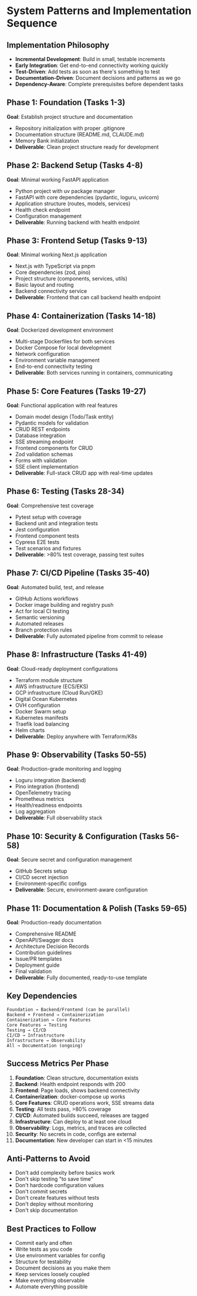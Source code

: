 # System Patterns and Implementation Sequence

## Implementation Philosophy
- **Incremental Development**: Build in small, testable increments
- **Early Integration**: Get end-to-end connectivity working quickly
- **Test-Driven**: Add tests as soon as there's something to test
- **Documentation-Driven**: Document decisions and patterns as we go
- **Dependency-Aware**: Complete prerequisites before dependent tasks

## Phase 1: Foundation (Tasks 1-3)
**Goal**: Establish project structure and documentation
- Repository initialization with proper .gitignore
- Documentation structure (README.md, CLAUDE.md)
- Memory Bank initialization
- **Deliverable**: Clean project structure ready for development

## Phase 2: Backend Setup (Tasks 4-8)
**Goal**: Minimal working FastAPI application
- Python project with uv package manager
- FastAPI with core dependencies (pydantic, loguru, uvicorn)
- Application structure (routes, models, services)
- Health check endpoint
- Configuration management
- **Deliverable**: Running backend with health endpoint

## Phase 3: Frontend Setup (Tasks 9-13)
**Goal**: Minimal working Next.js application
- Next.js with TypeScript via pnpm
- Core dependencies (zod, pino)
- Project structure (components, services, utils)
- Basic layout and routing
- Backend connectivity service
- **Deliverable**: Frontend that can call backend health endpoint

## Phase 4: Containerization (Tasks 14-18)
**Goal**: Dockerized development environment
- Multi-stage Dockerfiles for both services
- Docker Compose for local development
- Network configuration
- Environment variable management
- End-to-end connectivity testing
- **Deliverable**: Both services running in containers, communicating

## Phase 5: Core Features (Tasks 19-27)
**Goal**: Functional application with real features
- Domain model design (Todo/Task entity)
- Pydantic models for validation
- CRUD REST endpoints
- Database integration
- SSE streaming endpoint
- Frontend components for CRUD
- Zod validation schemas
- Forms with validation
- SSE client implementation
- **Deliverable**: Full-stack CRUD app with real-time updates

## Phase 6: Testing (Tasks 28-34)
**Goal**: Comprehensive test coverage
- Pytest setup with coverage
- Backend unit and integration tests
- Jest configuration
- Frontend component tests
- Cypress E2E tests
- Test scenarios and fixtures
- **Deliverable**: >80% test coverage, passing test suites

## Phase 7: CI/CD Pipeline (Tasks 35-40)
**Goal**: Automated build, test, and release
- GitHub Actions workflows
- Docker image building and registry push
- Act for local CI testing
- Semantic versioning
- Automated releases
- Branch protection rules
- **Deliverable**: Fully automated pipeline from commit to release

## Phase 8: Infrastructure (Tasks 41-49)
**Goal**: Cloud-ready deployment configurations
- Terraform module structure
- AWS infrastructure (ECS/EKS)
- GCP infrastructure (Cloud Run/GKE)
- Digital Ocean Kubernetes
- OVH configuration
- Docker Swarm setup
- Kubernetes manifests
- Traefik load balancing
- Helm charts
- **Deliverable**: Deploy anywhere with Terraform/K8s

## Phase 9: Observability (Tasks 50-55)
**Goal**: Production-grade monitoring and logging
- Loguru integration (backend)
- Pino integration (frontend)
- OpenTelemetry tracing
- Prometheus metrics
- Health/readiness endpoints
- Log aggregation
- **Deliverable**: Full observability stack

## Phase 10: Security & Configuration (Tasks 56-58)
**Goal**: Secure secret and configuration management
- GitHub Secrets setup
- CI/CD secret injection
- Environment-specific configs
- **Deliverable**: Secure, environment-aware configuration

## Phase 11: Documentation & Polish (Tasks 59-65)
**Goal**: Production-ready documentation
- Comprehensive README
- OpenAPI/Swagger docs
- Architecture Decision Records
- Contribution guidelines
- Issue/PR templates
- Deployment guide
- Final validation
- **Deliverable**: Fully documented, ready-to-use template

## Key Dependencies
```
Foundation → Backend/Frontend (can be parallel)
Backend + Frontend → Containerization
Containerization → Core Features
Core Features → Testing
Testing → CI/CD
CI/CD → Infrastructure
Infrastructure → Observability
All → Documentation (ongoing)
```

## Success Metrics Per Phase
1. **Foundation**: Clean structure, documentation exists
2. **Backend**: Health endpoint responds with 200
3. **Frontend**: Page loads, shows backend connectivity
4. **Containerization**: docker-compose up works
5. **Core Features**: CRUD operations work, SSE streams data
6. **Testing**: All tests pass, >80% coverage
7. **CI/CD**: Automated builds succeed, releases are tagged
8. **Infrastructure**: Can deploy to at least one cloud
9. **Observability**: Logs, metrics, and traces are collected
10. **Security**: No secrets in code, configs are external
11. **Documentation**: New developer can start in <15 minutes

## Anti-Patterns to Avoid
- Don't add complexity before basics work
- Don't skip testing "to save time"
- Don't hardcode configuration values
- Don't commit secrets
- Don't create features without tests
- Don't deploy without monitoring
- Don't skip documentation

## Best Practices to Follow
- Commit early and often
- Write tests as you code
- Use environment variables for config
- Structure for testability
- Document decisions as you make them
- Keep services loosely coupled
- Make everything observable
- Automate everything possible